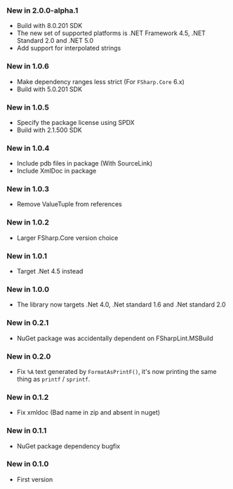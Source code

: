 ### New in 2.0.0-alpha.1

* Build with 8.0.201 SDK
* The new set of supported platforms is .NET Framework 4.5, .NET Standard 2.0 and .NET 5.0
* Add support for interpolated strings

### New in 1.0.6

* Make dependency ranges less strict (For `FSharp.Core` 6.x)
* Build with 5.0.201 SDK

### New in 1.0.5

* Specify the package license using SPDX
* Build with 2.1.500 SDK

### New in 1.0.4

* Include pdb files in package (With SourceLink)
* Include XmlDoc in package

### New in 1.0.3

* Remove ValueTuple from references

### New in 1.0.2

* Larger FSharp.Core version choice

### New in 1.0.1

* Target .Net 4.5 instead

### New in 1.0.0

* The library now targets .Net 4.0, .Net standard 1.6 and .Net standard 2.0

### New in 0.2.1

* NuGet package was accidentally dependent on FSharpLint.MSBuild

### New in 0.2.0

* Fix `%A` text generated by `FormatAsPrintF()`, it's now printing the same thing as `printf` / `sprintf`.

### New in 0.1.2

* Fix xmldoc (Bad name in zip and absent in nuget)

### New in 0.1.1

* NuGet package dependency bugfix

### New in 0.1.0

* First version
